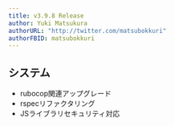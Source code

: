 ```yaml
---
title: v3.9.8 Release
author: Yuki Matsukura
authorURL: "http://twitter.com/matsubokkuri"
authorFBID: matsubokkuri
---
```


## システム

- rubocop関連アップグレード
- rspecリファクタリング
- JSライブラリセキュリティ対応


